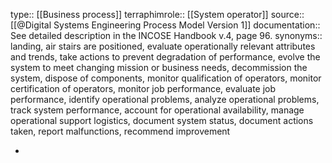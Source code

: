 type:: [[Business process]]
terraphimrole:: [[System operator]]
source:: [[@Digital Systems Engineering Process Model Version 1]]
documentation:: See detailed description in the INCOSE Handbook v.4, page 96.
synonyms:: landing, air stairs are positioned, evaluate operationally relevant attributes and trends, take actions to prevent degradation of performance, evolve the system to meet changing mission or business needs, decommission the system,  dispose of components, monitor qualification of operators, monitor certification of operators, monitor job performance, evaluate job performance, identify operational problems, analyze operational problems, track system performance, account for operational availability, manage operational support logistics, document system status, document actions taken, report malfunctions, recommend improvement

-
